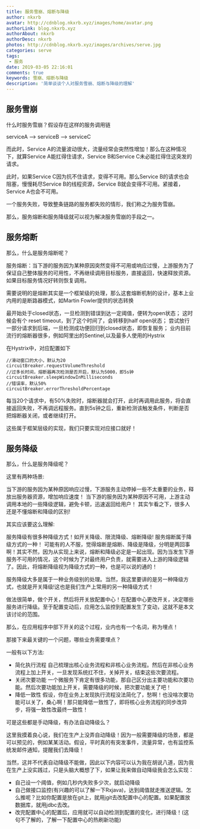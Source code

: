 ```yaml
---
title: 服务雪崩、熔断与降级
author: nkxrb
avatar: http://cdnblog.nkxrb.xyz/images/home/avatar.png
authorLink: blog.nkxrb.xyz
authorAbout: nkxrb
authorDesc: nkxrb
photos: http://cdnblog.nkxrb.xyz/images/archives/serve.jpg
categories: serve
tags:
 - 服务
date: 2019-03-05 22:16:01
comments: true
keywords: 雪崩、熔断与降级
description: '简单谈谈个人对服务雪崩、熔断与降级的理解'
---
```


## 服务雪崩
什么时服务雪崩？假设存在这样的服务调用链

serviceA --> serviceB --> serviceC

而此时，Service A的流量波动很大，流量经常会突然性增加！那么在这种情况下，就算Service A能扛得住请求，Service B和Service C未必能扛得住这突发的请求。

此时，如果Service C因为抗不住请求，变得不可用。那么Service B的请求也会阻塞，慢慢耗尽Service B的线程资源，Service B就会变得不可用。紧接着，Service A也会不可用。

一个服务失败，导致整条链路的服务都失败的情形，我们称之为服务雪崩。

那么，服务熔断和服务降级就可以视为解决服务雪崩的手段之一。

## 服务熔断

那么，什么是服务熔断呢？

服务熔断：当下游的服务因为某种原因突然变得不可用或响应过慢，上游服务为了保证自己整体服务的可用性，不再继续调用目标服务，直接返回，快速释放资源。如果目标服务情况好转则恢复调用。

需要说明的是熔断其实是一个框架级的处理，那么这套熔断机制的设计，基本上业内用的是断路器模式，如Martin Fowler提供的状态转换

最开始处于closed状态，一旦检测到错误到达一定阈值，便转为open状态；
这时候会有个 reset timeout，到了这个时间了，会转移到half open状态；
尝试放行一部分请求到后端，一旦检测成功便回归到closed状态，即恢复服务；
业内目前流行的熔断器很多，例如阿里出的Sentinel,以及最多人使用的Hystrix

在Hystrix中，对应配置如下
```
//滑动窗口的大小，默认为20
circuitBreaker.requestVolumeThreshold 
//过多长时间，熔断器再次检测是否开启，默认为5000，即5s钟
circuitBreaker.sleepWindowInMilliseconds 
//错误率，默认50%
circuitBreaker.errorThresholdPercentage
```
每当20个请求中，有50%失败时，熔断器就会打开，此时再调用此服务，将会直接返回失败，不再调远程服务。直到5s钟之后，重新检测该触发条件，判断是否把熔断器关闭，或者继续打开。

这些属于框架层级的实现，我们只要实现对应接口就好！

## 服务降级

那么，什么是服务降级呢？

这里有两种场景:

当下游的服务因为某种原因响应过慢，下游服务主动停掉一些不太重要的业务，释放出服务器资源，增加响应速度！
当下游的服务因为某种原因不可用，上游主动调用本地的一些降级逻辑，避免卡顿，迅速返回给用户！
其实乍看之下，很多人还是不懂熔断和降级的区别!

其实应该要这么理解:

服务降级有很多种降级方式！如开关降级、限流降级、熔断降级!
服务熔断属于降级方式的一种！
可能有的人不服，觉得熔断是熔断、降级是降级，分明是两回事啊！其实不然，因为从实现上来说，熔断和降级必定是一起出现。因为当发生下游服务不可用的情况，这个时候为了对最终用户负责，就需要进入上游的降级逻辑了。因此，将熔断降级视为降级方式的一种，也是可以说的通的！

服务降级大多是属于一种业务级别的处理。当然，我这里要讲的是另一种降级方式，也就是开关降级!这也是我们生产上常用的另一种降级方式！

做法很简单，做个开关，然后将开关放配置中心！在配置中心更改开关，决定哪些服务进行降级。至于配置变动后，应用怎么监控到配置发生了变动，这就不是本文该讨论的范围。

那么，在应用程序中部下开关的这个过程，业内也有一个名词，称为埋点！

那接下来最关键的一个问题，哪些业务需要埋点？

一般有以下方法:
 - 简化执行流程
	自己梳理出核心业务流程和非核心业务流程。然后在非核心业务流程上加上开关，一旦发现系统扛不住，关掉开关，结束这些次要流程。
 - 关闭次要功能
	一个微服务下肯定有很多功能，那自己区分出主要功能和次要功能。然后次要功能加上开关，需要降级的时候，把次要功能关了吧！
 - 降低一致性
	假设，你在业务上发现执行流程没法简化了，愁啊！也没啥次要功能可以关了，桑心啊！那只能降低一致性了，即将核心业务流程的同步改异步，将强一致性改最终一致性！

可是这些都是手动降级，有办法自动降级么？

这里我摸着良心说，我们在生产上没弄自动降级！因为一般需要降级的场景，都是可以预见的，例如某某活动。假设，平时真的有突发事件，流量异常，也有监控系统发邮件通知，提醒我们去降级！

当然，这并不代表自动降级不能做，因此以下内容可以认为我在胡说八道，因为我在生产上没实践过，只是头脑大概想了下，如果让我来做自动降级我会怎么实现：

 - 自己设一个阈值，例如几秒内失败多少次，就启动降级
 - 自己做接口监控(有兴趣的可以了解一下Rxjava)，达到阈值就走推送逻辑。怎么推呢？比如你配置是放在git上，就用jgit去改配置中心的配置。如果配置放数据库，就用jdbc去改。
 - 改完配置中心的配置后，应用就可以自动检测到配置的变化，进行降级！(这句不了解的，了解一下配置中心的热刷新功能)